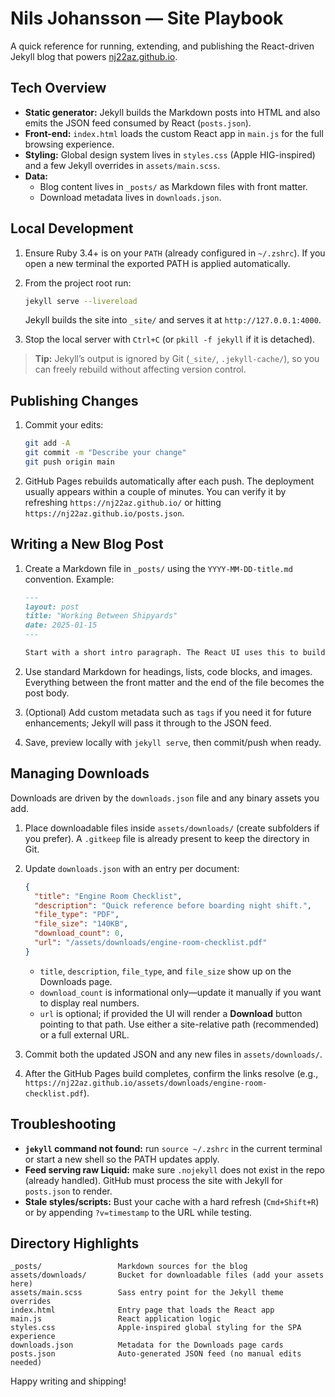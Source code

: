 # Nils Johansson — Site Playbook

A quick reference for running, extending, and publishing the React-driven Jekyll blog that powers [nj22az.github.io](https://nj22az.github.io).

## Tech Overview

- **Static generator:** Jekyll builds the Markdown posts into HTML and also emits the JSON feed consumed by React (`posts.json`).
- **Front-end:** `index.html` loads the custom React app in `main.js` for the full browsing experience.
- **Styling:** Global design system lives in `styles.css` (Apple HIG-inspired) and a few Jekyll overrides in `assets/main.scss`.
- **Data:**
  - Blog content lives in `_posts/` as Markdown files with front matter.
  - Download metadata lives in `downloads.json`.

## Local Development

1. Ensure Ruby 3.4+ is on your `PATH` (already configured in `~/.zshrc`). If you open a new terminal the exported PATH is applied automatically.
2. From the project root run:

   ```bash
   jekyll serve --livereload
   ```

   Jekyll builds the site into `_site/` and serves it at `http://127.0.0.1:4000`.

3. Stop the local server with `Ctrl+C` (or `pkill -f jekyll` if it is detached).

> **Tip:** Jekyll’s output is ignored by Git (`_site/`, `.jekyll-cache/`), so you can freely rebuild without affecting version control.

## Publishing Changes

1. Commit your edits:

   ```bash
   git add -A
   git commit -m "Describe your change"
   git push origin main
   ```

2. GitHub Pages rebuilds automatically after each push. The deployment usually appears within a couple of minutes. You can verify it by refreshing `https://nj22az.github.io/` or hitting `https://nj22az.github.io/posts.json`.

## Writing a New Blog Post

1. Create a Markdown file in `_posts/` using the `YYYY-MM-DD-title.md` convention. Example:

   ```markdown
   ---
   layout: post
   title: "Working Between Shipyards"
   date: 2025-01-15
   ---

   Start with a short intro paragraph. The React UI uses this to build the excerpt and estimate reading time.
   ```

2. Use standard Markdown for headings, lists, code blocks, and images. Everything between the front matter and the end of the file becomes the post body.
3. (Optional) Add custom metadata such as `tags` if you need it for future enhancements; Jekyll will pass it through to the JSON feed.
4. Save, preview locally with `jekyll serve`, then commit/push when ready.

## Managing Downloads

Downloads are driven by the `downloads.json` file and any binary assets you add.

1. Place downloadable files inside `assets/downloads/` (create subfolders if you prefer). A `.gitkeep` file is already present to keep the directory in Git.
2. Update `downloads.json` with an entry per document:

   ```json
   {
     "title": "Engine Room Checklist",
     "description": "Quick reference before boarding night shift.",
     "file_type": "PDF",
     "file_size": "140KB",
     "download_count": 0,
     "url": "/assets/downloads/engine-room-checklist.pdf"
   }
   ```

   - `title`, `description`, `file_type`, and `file_size` show up on the Downloads page.
   - `download_count` is informational only—update it manually if you want to display real numbers.
   - `url` is optional; if provided the UI will render a **Download** button pointing to that path. Use either a site-relative path (recommended) or a full external URL.

3. Commit both the updated JSON and any new files in `assets/downloads/`.
4. After the GitHub Pages build completes, confirm the links resolve (e.g., `https://nj22az.github.io/assets/downloads/engine-room-checklist.pdf`).

## Troubleshooting

- **`jekyll` command not found:** run `source ~/.zshrc` in the current terminal or start a new shell so the PATH updates apply.
- **Feed serving raw Liquid:** make sure `.nojekyll` does not exist in the repo (already handled). GitHub must process the site with Jekyll for `posts.json` to render.
- **Stale styles/scripts:** Bust your cache with a hard refresh (`Cmd+Shift+R`) or by appending `?v=timestamp` to the URL while testing.

## Directory Highlights

```
_posts/                 Markdown sources for the blog
assets/downloads/       Bucket for downloadable files (add your assets here)
assets/main.scss        Sass entry point for the Jekyll theme overrides
index.html              Entry page that loads the React app
main.js                 React application logic
styles.css              Apple-inspired global styling for the SPA experience
downloads.json          Metadata for the Downloads page cards
posts.json              Auto-generated JSON feed (no manual edits needed)
```

Happy writing and shipping!
